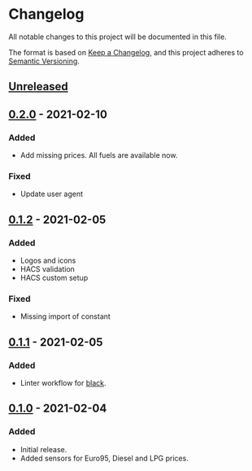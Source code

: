 # Changelog

All notable changes to this project will be documented in this file.

The format is based on [Keep a Changelog](https://keepachangelog.com/en/1.0.0/),
and this project adheres to [Semantic Versioning](https://semver.org/spec/v2.0.0.html).

## [Unreleased]

## [0.2.0] - 2021-02-10
### Added
- Add missing prices. All fuels are available now.

### Fixed
- Update user agent
## [0.1.2] - 2021-02-05
### Added
- Logos and icons
- HACS validation
- HACS custom setup

### Fixed
- Missing import of constant

## [0.1.1] - 2021-02-05
### Added
- Linter workflow for [black](https://black.readthedocs.io/en/stable/).

## [0.1.0] - 2021-02-04
### Added
- Initial release.
- Added sensors for Euro95, Diesel and LPG prices.

[unreleased]: https://github.com/metbril/home-assistant-brandstofprijzen/compare/v0.2.0...HEAD
[0.2.0]: https://github.com/metbril/home-assistant-brandstofprijzen/compare/v0.1.2...v0.2.0
[0.1.2]: https://github.com/metbril/home-assistant-brandstofprijzen/compare/v0.1.1...v0.1.2
[0.1.1]: https://github.com/metbril/home-assistant-brandstofprijzen/compare/v0.1.0...v0.1.1
[0.1.0]: https://github.com/metbril/home-assistant-brandstofprijzen/releases/tag/v0.1.0
